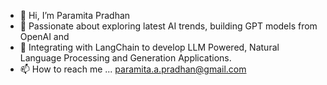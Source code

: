 - 👋 Hi, I’m Paramita Pradhan
- 👀 Passionate about exploring latest AI trends, building GPT models from OpenAI and
- 🌱 Integrating with LangChain to develop LLM Powered, Natural Language Processing and Generation Applications.
- 📫 How to reach me ... paramita.a.pradhan@gmail.com
